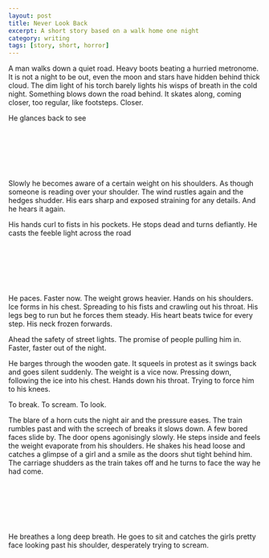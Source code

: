 ```yaml
---
layout: post
title: Never Look Back
excerpt: A short story based on a walk home one night
category: writing
tags: [story, short, horror]
---
```


A man walks down a quiet road. Heavy boots beating a hurried metronome. It is not a night to be out, even the moon and stars have hidden behind thick cloud. The dim light of his torch  barely lights his wisps of breath in the cold night. Something blows down the road behind. It skates along, coming closer, too regular, like footsteps. Closer. 

He glances back to see

<br>
<br>
<br>
<br>
<br>

Slowly he becomes aware of a certain weight on his shoulders. As though someone is reading over your shoulder. The wind rustles again and the hedges shudder. His ears sharp and exposed straining for any details. And he hears it again. 

His hands curl to fists in his pockets. He stops dead and turns defiantly. He casts the feeble light across the road

<br>
<br>
<br>
<br>
<br>

He paces. Faster now. The weight grows heavier. Hands on his shoulders. Ice forms in his chest. Spreading to his fists and crawling out his throat. His legs beg to run but he forces them steady. His heart beats twice for every step. His neck frozen forwards. 

Ahead the safety of street lights. The promise of people pulling him in. Faster, faster out of the night. 

He barges through the wooden gate. It squeels in protest as it swings back and goes silent suddenly. The weight is a vice now. Pressing down, following the ice into his chest. Hands down his throat. Trying to force him to his knees. 

To break. To scream. To look. 

The blare of a horn cuts the night air and the pressure eases. The train rumbles past and with the screech of breaks it slows down. A few bored faces slide by. The door opens agonisingly slowly. He steps inside and feels the weight evaporate from his shoulders. He shakes his head loose and catches a glimpse of a girl and a smile as the doors shut tight behind him. The carriage shudders as the train takes off and he turns to face the way he had come. 

<br>
<br>
<br>
<br>
<br>

He breathes a long deep breath. He goes to sit and catches the girls pretty face looking past his shoulder, desperately trying to scream.
